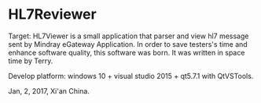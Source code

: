 # HL7Reviewer

Target:
HL7Viewer is a small application that parser and view hl7 message sent by Mindray eGateway Application.
In order to save testers's time and enhance software quality, this software was born.
It was written in space time by Terry.

Develop platform:
windows 10 + visual studio 2015 + qt5.7.1 with QtVSTools.

Jan, 2, 2017, Xi'an China.